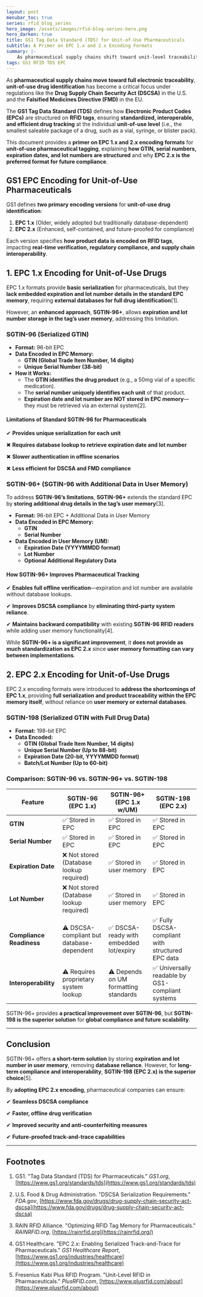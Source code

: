 ```yaml
---
layout: post
menubar_toc: true
series: rfid_blog_series
hero_image: /assets/images/rfid-blog-series-hero.png
hero_darken: true
title: GS1 Tag Data Standard (TDS) for Unit-of-Use Pharmaceuticals
subtitle: A Primer on EPC 1.x and 2.x Encoding Formats
summary: |-
    As pharmaceutical supply chains shift toward unit-level traceability under regulations like DSCSA and the FMD, the structure of RFID-encoded drug data is becoming crucial. This post explains how GS1's EPC encoding formats—SGTIN-96, SGTIN-96+, and SGTIN-198—impact drug serialization and compliance. While SGTIN-96 requires external databases, SGTIN-96+ adds expiration and lot number data to user memory for offline verification. However, EPC 2.x’s SGTIN-198 format fully embeds all critical data within the tag itself, offering the most standardized, compliant, and future-ready solution. For long-term interoperability and regulatory alignment, EPC 2.x is the recommended path forward.
tags: GS1 RFID TDS EPC
---
```

As **pharmaceutical supply chains move toward full electronic traceability**, **unit-of-use drug identification** has become a critical focus under regulations like the **Drug Supply Chain Security Act (DSCSA)** in the U.S. and the **Falsified Medicines Directive (FMD)** in the EU.

The **GS1 Tag Data Standard (TDS)** defines how **Electronic Product Codes (EPCs)** are structured on **RFID tags**, ensuring **standardized, interoperable, and efficient drug tracking** at the individual **unit-of-use level** (i.e., the smallest saleable package of a drug, such as a vial, syringe, or blister pack).

This document provides a **primer on EPC 1.x and 2.x encoding formats** for **unit-of-use pharmaceutical tagging**, explaining **how GTIN, serial numbers, expiration dates, and lot numbers are structured** and why **EPC 2.x is the preferred format for future compliance**.

## GS1 EPC Encoding for Unit-of-Use Pharmaceuticals

GS1 defines **two primary encoding versions** for **unit-of-use drug identification**:

1. **EPC 1.x** (Older, widely adopted but traditionally database-dependent)
2. **EPC 2.x** (Enhanced, self-contained, and future-proofed for compliance)

Each version specifies **how product data is encoded on RFID tags**, impacting **real-time verification, regulatory compliance, and supply chain interoperability**.

## 1. EPC 1.x Encoding for Unit-of-Use Drugs

EPC 1.x formats provide **basic serialization** for pharmaceuticals, but they **lack embedded expiration and lot number details in the standard EPC memory**, requiring **external databases for full drug identification**[1].

However, an **enhanced approach**, **SGTIN-96+**, allows **expiration and lot number storage in the tag’s user memory**, addressing this limitation.

### SGTIN-96 (Serialized GTIN)

- **Format:** 96-bit EPC
- **Data Encoded in EPC Memory:**
    - **GTIN (Global Trade Item Number, 14 digits)**
    - **Unique Serial Number (38-bit)**
- **How it Works:**
    - The **GTIN identifies the drug product** (e.g., a 50mg vial of a specific medication).
    - The **serial number uniquely identifies each unit** of that product.
    - **Expiration date and lot number are NOT stored in EPC memory**—they must be retrieved via an external system[2].

#### Limitations of Standard SGTIN-96 for Pharmaceuticals

✔ **Provides unique serialization for each unit**

✖ **Requires database lookup to retrieve expiration date and lot number**

✖ **Slower authentication in offline scenarios**

✖ **Less efficient for DSCSA and FMD compliance**

### SGTIN-96+ (SGTIN-96 with Additional Data in User Memory)

To address **SGTIN-96’s limitations**, **SGTIN-96+** extends the standard EPC by **storing additional drug details in the tag’s user memory**[3].

- **Format:** 96-bit EPC + Additional Data in User Memory
- **Data Encoded in EPC Memory:**
    - **GTIN**
    - **Serial Number**
- **Data Encoded in User Memory (UM):**
    - **Expiration Date (YYYYMMDD format)**
    - **Lot Number**
    - **Optional Additional Regulatory Data**

#### How SGTIN-96+ Improves Pharmaceutical Tracking

✔ **Enables full offline verification**—expiration and lot number are available without database lookups.

✔ **Improves DSCSA compliance** by **eliminating third-party system reliance**.

✔ **Maintains backward compatibility** with existing **SGTIN-96 RFID readers** while adding user memory functionality[4].

While **SGTIN-96+ is a significant improvement**, it **does not provide as much standardization as EPC 2.x** since **user memory formatting can vary between implementations**.

## 2. EPC 2.x Encoding for Unit-of-Use Drugs

EPC 2.x encoding formats were introduced to **address the shortcomings of EPC 1.x**, providing **full serialization and product traceability within the EPC memory itself**, without reliance on **user memory or external databases**.

### SGTIN-198 (Serialized GTIN with Full Drug Data)

- **Format:** 198-bit EPC
- **Data Encoded:**
    - **GTIN (Global Trade Item Number, 14 digits)**
    - **Unique Serial Number (Up to 88-bit)**
    - **Expiration Date (20-bit, YYYYMMDD format)**
    - **Batch/Lot Number (Up to 60-bit)**

### Comparison: SGTIN-96 vs. SGTIN-96+ vs. SGTIN-198

| Feature                  | **SGTIN-96 (EPC 1.x)**                    | **SGTIN-96+ (EPC 1.x w/UM)**           | **SGTIN-198 (EPC 2.x)**                          |
| ------------------------ | ----------------------------------------- | -------------------------------------- | ------------------------------------------------ |
| **GTIN**                 | ✅ Stored in EPC                           | ✅ Stored in EPC                        | ✅ Stored in EPC                                  |
| **Serial Number**        | ✅ Stored in EPC                           | ✅ Stored in EPC                        | ✅ Stored in EPC                                  |
| **Expiration Date**      | ❌ Not stored (Database lookup required)   | ✅ Stored in user memory                | ✅ Stored in EPC                                  |
| **Lot Number**           | ❌ Not stored (Database lookup required)   | ✅ Stored in user memory                | ✅ Stored in EPC                                  |
| **Compliance Readiness** | ⚠️ DSCSA-compliant but database-dependent | ✅ DSCSA-ready with embedded lot/expiry | ✅ Fully DSCSA-compliant with structured EPC data |
| **Interoperability**     | ⚠️ Requires proprietary system lookup     | ⚠️ Depends on UM formatting standards  | ✅ Universally readable by GS1-compliant systems  |

SGTIN-96+ provides **a practical improvement over SGTIN-96**, but **SGTIN-198 is the superior solution** for **global compliance and future scalability**.

---

## Conclusion

SGTIN-96+ offers **a short-term solution** by storing **expiration and lot number in user memory**, removing **database reliance**. However, for **long-term compliance and interoperability**, **SGTIN-198 (EPC 2.x) is the superior choice**[5].

By **adopting EPC 2.x encoding**, pharmaceutical companies can ensure:

✔ **Seamless DSCSA compliance**

✔ **Faster, offline drug verification**

✔ **Improved security and anti-counterfeiting measures**

✔ **Future-proofed track-and-trace capabilities**

---

## Footnotes

1. GS1. "Tag Data Standard (TDS) for Pharmaceuticals." _GS1.org_, [https://www.gs1.org/standards/tds](https://www.gs1.org/standards/tds)

2. U.S. Food & Drug Administration. "DSCSA Serialization Requirements." _FDA.gov_, [https://www.fda.gov/drugs/drug-supply-chain-security-act-dscsa](https://www.fda.gov/drugs/drug-supply-chain-security-act-dscsa)

3. RAIN RFID Alliance. "Optimizing RFID Tag Memory for Pharmaceuticals." _RAINRFID.org_, [https://rainrfid.org](https://rainrfid.org/)

4. GS1 Healthcare. "EPC 2.x: Enabling Serialized Track-and-Trace for Pharmaceuticals." _GS1 Healthcare Report_, [https://www.gs1.org/industries/healthcare](https://www.gs1.org/industries/healthcare)

5. Fresenius Kabi Plus RFID Program. "Unit-Level RFID in Pharmaceuticals." _PlusRFID.com_, [https://www.plusrfid.com/about](https://www.plusrfid.com/about)
